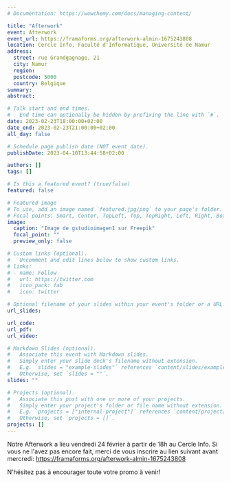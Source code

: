 ```yaml
---
# Documentation: https://wowchemy.com/docs/managing-content/

title: "Afterwork"
event: Afterwork
event_url: https://framaforms.org/afterwork-almin-1675243808
location: Cercle Info, Faculté d'Informatique, Université de Namur
address:
  street: rue Grandgagnage, 21
  city: Namur
  region:
  postcode: 5000
  country: Belgique
summary:
abstract:

# Talk start and end times.
#   End time can optionally be hidden by prefixing the line with `#`.
date: 2023-02-23T18:00:00+02:00
date_end: 2023-02-23T21:00:00+02:00 
all_day: false

# Schedule page publish date (NOT event date).
publishDate: 2023-04-10T13:44:58+02:00

authors: []
tags: []

# Is this a featured event? (true/false)
featured: false

# Featured image
# To use, add an image named `featured.jpg/png` to your page's folder. 
# Focal points: Smart, Center, TopLeft, Top, TopRight, Left, Right, BottomLeft, Bottom, BottomRight.
image:
  caption: "Image de gstudioimagen1 sur Freepik"
  focal_point: ""
  preview_only: false

# Custom links (optional).
#   Uncomment and edit lines below to show custom links.
# links:
# - name: Follow
#   url: https://twitter.com
#   icon_pack: fab
#   icon: twitter

# Optional filename of your slides within your event's folder or a URL.
url_slides:

url_code:
url_pdf:
url_video:

# Markdown Slides (optional).
#   Associate this event with Markdown slides.
#   Simply enter your slide deck's filename without extension.
#   E.g. `slides = "example-slides"` references `content/slides/example-slides.md`.
#   Otherwise, set `slides = ""`.
slides: ""

# Projects (optional).
#   Associate this post with one or more of your projects.
#   Simply enter your project's folder or file name without extension.
#   E.g. `projects = ["internal-project"]` references `content/project/deep-learning/index.md`.
#   Otherwise, set `projects = []`.
projects: []
---
```


Notre Afterwork a lieu vendredi 24 février à partir de 18h au Cercle Info. Si vous ne l'avez pas encore fait, merci de vous inscrire au lien suivant avant mercredi:
https://framaforms.org/afterwork-almin-1675243808

N'hésitez pas à encourager toute votre promo à venir!
